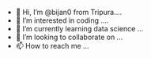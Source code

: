 - 👋 Hi, I’m @bijan0 from Tripura....
- 👀 I’m interested in coding ....
- 🌱 I’m currently learning data science ...
- 💞️ I’m looking to collaborate on ...
- 📫 How to reach me ...

<!---
bijan0/bijan0 is a ✨ special ✨ repository because its `README.md` (this file) appears on your GitHub profile.
You can click the Preview link to take a look at your changes.
--->
